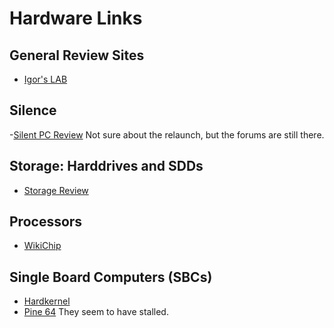 # Hardware Links

## General Review Sites

- [Igor's LAB](https://www.igorslab.de/en/)

## Silence

-[Silent PC Review](https://silentpcreview.com) Not sure about the relaunch, but the forums are still there.

## Storage: Harddrives and SDDs

- [Storage Review](https://www.storagereview.com)

## Processors

- [WikiChip](https://en.wikichip.org/wiki/WikiChip)

## Single Board Computers (SBCs)

- [Hardkernel](https://www.hardkernel.com)
- [Pine 64](https://pine64.com) They seem to have stalled.

